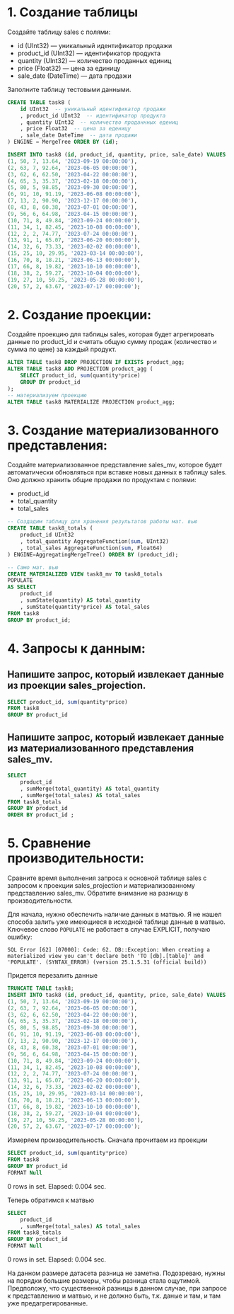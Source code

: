 # 1. Создание таблицы

Создайте таблицу sales с полями:
- id (UInt32) — уникальный идентификатор продажи
- product_id (UInt32) — идентификатор продукта
- quantity (UInt32) — количество проданных единиц
- price (Float32) — цена за единицу
- sale_date (DateTime) — дата продажи

Заполните таблицу тестовыми данными.

```sql
CREATE TABLE task8 (
    id UInt32  -- уникальный идентификатор продажи
    , product_id UInt32  -- идентификатор продукта
    , quantity UInt32  -- количество проданнных едениц
    , price Float32  -- цена за еденицу
    , sale_date DateTime  -- дата продажи
) ENGINE = MergeTree ORDER BY (id);

INSERT INTO task8 (id, product_id, quantity, price, sale_date) VALUES
(1, 50, 7, 13.64, '2023-09-19 00:00:00'),
(2, 63, 7, 92.64, '2023-06-05 00:00:00'),
(3, 62, 6, 62.50, '2023-04-22 00:00:00'),
(4, 65, 3, 35.37, '2023-02-18 00:00:00'),
(5, 80, 5, 98.85, '2023-09-30 00:00:00'),
(6, 91, 10, 91.19, '2023-06-08 00:00:00'),
(7, 13, 2, 90.90, '2023-12-17 00:00:00'),
(8, 43, 8, 60.38, '2023-07-01 00:00:00'),
(9, 56, 6, 64.98, '2023-04-15 00:00:00'),
(10, 71, 8, 49.84, '2023-09-24 00:00:00'),
(11, 34, 1, 82.45, '2023-10-08 00:00:00'),
(12, 2, 2, 74.77, '2023-07-24 00:00:00'),
(13, 91, 1, 65.07, '2023-06-20 00:00:00'),
(14, 32, 6, 73.33, '2023-02-02 00:00:00'),
(15, 25, 10, 29.95, '2023-03-14 00:00:00'),
(16, 70, 8, 18.21, '2023-06-13 00:00:00'),
(17, 66, 8, 19.82, '2023-10-10 00:00:00'),
(18, 38, 2, 59.27, '2023-10-04 00:00:00'),
(19, 27, 10, 59.25, '2023-05-28 00:00:00'),
(20, 57, 2, 63.67, '2023-07-17 00:00:00');
```

# 2. Создание проекции:

Создайте проекцию для таблицы sales, которая будет агрегировать данные по product_id и считать общую сумму продаж (количество и сумма по цене) за каждый продукт.

```sql
ALTER TABLE task8 DROP PROJECTION IF EXISTS product_agg;
ALTER TABLE task8 ADD PROJECTION product_agg (
    SELECT product_id, sum(quantity*price)
    GROUP BY product_id
);
-- материализуем проекцию
ALTER TABLE task8 MATERIALIZE PROJECTION product_agg;
```

# 3. Создание материализованного представления:

Создайте материализованное представление sales_mv, которое будет автоматически обновляться при вставке новых данных в таблицу sales. Оно должно хранить общие продажи по продуктам с полями:
- product_id
- total_quantity
- total_sales

```sql
-- Создадим таблицу для хранения результатов работы мат. вью
CREATE TABLE task8_totals (
    product_id UInt32
    , total_quantity AggregateFunction(sum, UInt32)
    , total_sales AggregateFunction(sum, Float64)
) ENGINE=AggregatingMergeTree() ORDER BY (product_id);

-- Само мат. вью
CREATE MATERIALIZED VIEW task8_mv TO task8_totals
POPULATE
AS SELECT
    product_id
    , sumState(quantity) AS total_quantity
    , sumState(quantity*price) AS total_sales
FROM task8
GROUP BY product_id;
```

# 4. Запросы к данным:

## Напишите запрос, который извлекает данные из проекции sales_projection.
```sql
SELECT product_id, sum(quantity*price)
FROM task8
GROUP BY product_id 
```

## Напишите запрос, который извлекает данные из материализованного представления sales_mv.
```sql
SELECT
    product_id
    , sumMerge(total_quantity) AS total_quantity
    , sumMerge(total_sales) AS total_sales
FROM task8_totals
GROUP BY product_id 
ORDER BY product_id ;
```

# 5. Сравнение производительности:

Сравните время выполнения запроса к основной таблице sales с запросом к проекции sales_projection и материализованному представлению sales_mv. Обратите внимание на разницу в производительности.

Для начала, нужно обеспечить наличие данных в матвью. Я не нашел способа залить уже имеющиеся в исходной таблице данные в матвью. Ключевое слово `POPULATE` не работает в случае EXPLICIT, получаю ошибку:
```
SQL Error [62] [07000]: Code: 62. DB::Exception: When creating a materialized view you can't declare both 'TO [db].[table]' and 'POPULATE'. (SYNTAX_ERROR) (version 25.1.5.31 (official build))
```

Придется перезалить данные
```sql
TRUNCATE TABLE task8;
INSERT INTO task8 (id, product_id, quantity, price, sale_date) VALUES
(1, 50, 7, 13.64, '2023-09-19 00:00:00'),
(2, 63, 7, 92.64, '2023-06-05 00:00:00'),
(3, 62, 6, 62.50, '2023-04-22 00:00:00'),
(4, 65, 3, 35.37, '2023-02-18 00:00:00'),
(5, 80, 5, 98.85, '2023-09-30 00:00:00'),
(6, 91, 10, 91.19, '2023-06-08 00:00:00'),
(7, 13, 2, 90.90, '2023-12-17 00:00:00'),
(8, 43, 8, 60.38, '2023-07-01 00:00:00'),
(9, 56, 6, 64.98, '2023-04-15 00:00:00'),
(10, 71, 8, 49.84, '2023-09-24 00:00:00'),
(11, 34, 1, 82.45, '2023-10-08 00:00:00'),
(12, 2, 2, 74.77, '2023-07-24 00:00:00'),
(13, 91, 1, 65.07, '2023-06-20 00:00:00'),
(14, 32, 6, 73.33, '2023-02-02 00:00:00'),
(15, 25, 10, 29.95, '2023-03-14 00:00:00'),
(16, 70, 8, 18.21, '2023-06-13 00:00:00'),
(17, 66, 8, 19.82, '2023-10-10 00:00:00'),
(18, 38, 2, 59.27, '2023-10-04 00:00:00'),
(19, 27, 10, 59.25, '2023-05-28 00:00:00'),
(20, 57, 2, 63.67, '2023-07-17 00:00:00');
```

Измеряем производительность. Сначала прочитаем из проекции
```sql
SELECT product_id, sum(quantity*price) 
FROM task8
GROUP BY product_id 
FORMAT Null
```
0 rows in set. Elapsed: 0.004 sec.

Теперь обратимся к матвью
```sql
SELECT
    product_id
    , sumMerge(total_sales) AS total_sales
FROM task8_totals
GROUP BY product_id 
FORMAT Null
```

0 rows in set. Elapsed: 0.004 sec.

На данном размере датасета разница не заметна. Подозреваю, нужны на порядки большие размеры, чтобы разница стала ощутимой.
Предположу, что существенной разницы в данном случае, при запросе к представлению и матвью, и не должно быть, т.к. даные и там, и там уже предагрегированные.

